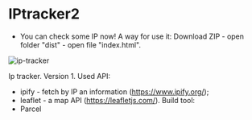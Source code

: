 # IPtracker2

- You can check some IP now!
A way for use it:
Download ZIP - open folder "dist" - open file "index.html".

![ip-tracker](https://user-images.githubusercontent.com/71257918/151681472-67a366e1-0ddb-454c-97f5-c4644cc95daf.jpg)

Ip tracker. Version 1.
Used API:
- ipify - fetch by IP an information (https://www.ipify.org/);
- leaflet - a map API (https://leafletjs.com/).
Build tool:
- Parcel
